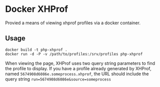 # Docker XHProf

Provied a means of viewing xhprof profiles via a docker container.

## Usage

```
docker build -t php-xhprof .
docker run -d -P -v /path/to/profiles:/srv/profiles php-xhprof
```

When viewing the page, XHProf uses two query string parameters to find the profile to display. If you have a profile already generated by XHProf, named `5674908d6086e.someprocess.xhprof`, the URL should include the query string `run=5674908d6086e&source=someprocess`
